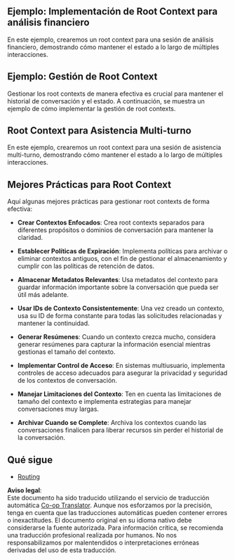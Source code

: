 <!--
CO_OP_TRANSLATOR_METADATA:
{
  "original_hash": "e1cbc99fa7185139ad6d539eca09a2b3",
  "translation_date": "2025-06-02T20:20:40+00:00",
  "source_file": "05-AdvancedTopics/mcp-root-contexts/README.md",
  "language_code": "es"
}
-->
## Ejemplo: Implementación de Root Context para análisis financiero

En este ejemplo, crearemos un root context para una sesión de análisis financiero, demostrando cómo mantener el estado a lo largo de múltiples interacciones.

## Ejemplo: Gestión de Root Context

Gestionar los root contexts de manera efectiva es crucial para mantener el historial de conversación y el estado. A continuación, se muestra un ejemplo de cómo implementar la gestión de root contexts.

## Root Context para Asistencia Multi-turno

En este ejemplo, crearemos un root context para una sesión de asistencia multi-turno, demostrando cómo mantener el estado a lo largo de múltiples interacciones.

## Mejores Prácticas para Root Context

Aquí algunas mejores prácticas para gestionar root contexts de forma efectiva:

- **Crear Contextos Enfocados**: Crea root contexts separados para diferentes propósitos o dominios de conversación para mantener la claridad.

- **Establecer Políticas de Expiración**: Implementa políticas para archivar o eliminar contextos antiguos, con el fin de gestionar el almacenamiento y cumplir con las políticas de retención de datos.

- **Almacenar Metadatos Relevantes**: Usa metadatos del contexto para guardar información importante sobre la conversación que pueda ser útil más adelante.

- **Usar IDs de Contexto Consistentemente**: Una vez creado un contexto, usa su ID de forma constante para todas las solicitudes relacionadas y mantener la continuidad.

- **Generar Resúmenes**: Cuando un contexto crezca mucho, considera generar resúmenes para capturar la información esencial mientras gestionas el tamaño del contexto.

- **Implementar Control de Acceso**: En sistemas multiusuario, implementa controles de acceso adecuados para asegurar la privacidad y seguridad de los contextos de conversación.

- **Manejar Limitaciones del Contexto**: Ten en cuenta las limitaciones de tamaño del contexto e implementa estrategias para manejar conversaciones muy largas.

- **Archivar Cuando se Complete**: Archiva los contextos cuando las conversaciones finalicen para liberar recursos sin perder el historial de la conversación.

## Qué sigue

- [Routing](../mcp-routing/README.md)

**Aviso legal**:  
Este documento ha sido traducido utilizando el servicio de traducción automática [Co-op Translator](https://github.com/Azure/co-op-translator). Aunque nos esforzamos por la precisión, tenga en cuenta que las traducciones automáticas pueden contener errores o inexactitudes. El documento original en su idioma nativo debe considerarse la fuente autorizada. Para información crítica, se recomienda una traducción profesional realizada por humanos. No nos responsabilizamos por malentendidos o interpretaciones erróneas derivadas del uso de esta traducción.